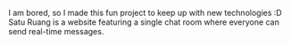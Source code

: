 I am bored, so I made this fun project to keep up with new technologies :D
Satu Ruang is a website featuring a single chat room where everyone can send real-time messages.